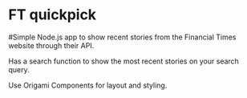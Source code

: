# FT quickpick

#Simple Node.js app to show recent stories from the Financial Times website through their API. 

Has a search function to show the most recent stories on your search query.

Use Origami Components for layout and styling.
